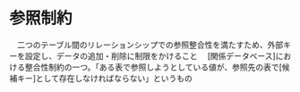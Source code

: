 # 参照制約
　二つのテーブル間のリレーションシップでの参照整合性を満たすため、外部キーを設定し、データの追加・削除に制限をかけること
　[関係データベース]における整合性制約の一つ。「ある表で参照しようとしている値が、参照先の表で[候補キー]として存在しなければならない」というもの
